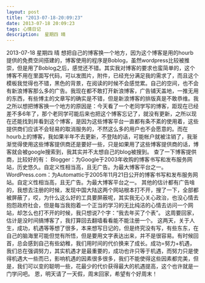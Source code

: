 ```yaml
---
layout: post
title: "2013-07-18-20:09:23"
date: 2013-07-18 20:09:23
tags: 心情日记
description:  星期四 晴
---
```

2013-07-18 星期四 晴 
	想把自己的博客换一个地方，因为这个博客是用的hourb提供的免费空间搭建的，博客使用的程序是Boblog，虽然wordpress比较被推崇，但是用了Boblog之后，感觉还不错。其实我对博客的要求也蛮简单的，这个博客不用在里面写代码，可以发图片，附件，已经充分满足我的需求了，而且这个模板我觉得也不错，黑色的背景，在阅读的时候不会感觉累。自己的空间，也不会有新浪博客那么多的广告。我现在都不敢打开新浪博客，广告铺天盖地，一推无用的东西，有些博主的文章写的确实是不错，但是新浪博客的排版真是不敢恭维。我之所以想把博客换一个地方的原因是：今天看了一个老同学写的博客，距现在已经差不多6年了，那个老同学可能后来也把这个博客忘记了，就没有更新，之所以现在还能找到并看到这个博客，是因为这些博客平台一直都有条不紊的使用着，这些提供商们应该不会轻易的取消服务的，不然这么多的用户也不会愿意的。而在hourb上的博客，我如果半年不去更新，不登陆的话，可能帐户就被注销了，我渐渐觉得使用这些博客提供商还是要好一些，只是如果用了这些博客提供商的话，博客就会被google搜索到，我其实并不太想自己的blog被搜到。
查了一下博客提供商，比较好的有：
Blogger：为Google于2003年收购的博客书写和发布服务网站，历史悠久。自定义性相当高，且无广告。为最大博客平台之一。
WordPress.com：为Automattic于2005年11月21日公开的博客书写和发布服务网站。自定义性相当高，且无广告。为最大博客平台之一。
其他的估计都有广告啥的，我想去注册的时候，发现中国大陆这两个网站根本打不开，搜了一下，全部都被屏蔽了，哎，为什么这么好的工具要屏蔽呢，其实我无心关心政治，也没心情去抱怨政府社会，但是每当我抱着一个正当的学习的无比纯洁的心情去访问一个网站，却怎么也打不开的时候，我只想说7个字：“我去年买了个表”。
这周要回家，估计是没时间搞博客了，我打算回去翻墙看看能不能注册一个。
这两天，关于人生，成功，机遇等等想了很多，本来想写日记的，但是终究没有写，有些东东，在自己的脑海里可能但觉有所悟，但是要用文字表达出来，并不是很容易。有时候回首，总会感到自己有些幼稚，我们用时间的代价换来了成长。成功=努力+机遇，我们总在强调努力，其实机遇才是最重要的，成功也许只等于机遇，而努力只是使得机遇大一些而已，影响机遇的因素很多很多，我们不能使得这些因素都完美，但是，我们可以变的聪明一些，花最少的代价获得最大的机遇提高，这个也许就是一门学问吧。
恩，明天请了一天假，周末回家，希望有个好周末！

